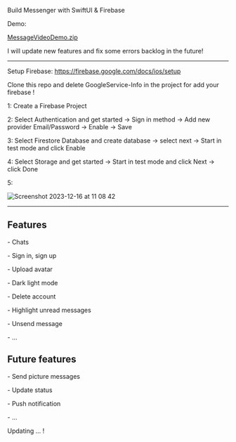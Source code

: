 Build Messenger with SwiftUI & Firebase

Demo:

[MessageVideoDemo.zip](https://github.com/xqsadness/Messenger-SwiftUI/files/13691245/MessageVideoDemo.zip)

I will update new features and fix some errors backlog in the future!

--------------------------------------------------------------------------------------------------------------------------------------------

Setup Firebase: https://firebase.google.com/docs/ios/setup

Clone this repo and delete GoogleService-Info in the project for add your firebase !

<p> 1: Create a Firebase Project </p>
<p> 2: Select Authentication and get started -> Sign in method -> Add new provider Email/Password -> Enable -> Save </p>
<p> 3: Select Firestore Database and create database -> select next -> Start in test mode and click Enable </p>
<p> 4: Select Storage and get started -> Start in test mode and click Next -> click Done </p>
5:

![Screenshot 2023-12-16 at 11 08 42](https://github.com/xqsadness/Messenger-SwiftUI/assets/81242756/f7bf20cd-13c7-49da-8ec2-4c4734e29634)

--------------------------------------------------------------------------------------------------------------------------------------------
<h2> Features </h2>
<p> - Chats </p>
<p> - Sign in, sign up </p>
<p> - Upload avatar </p>
<p> - Dark light mode </p>
<p> - Delete account </p>
<p> - Highlight unread messages </p>
<p> - Unsend message </p>
<p> - ... </p>
<h2> Future  features </h2>
<p> - Send picture messages </p>
<p> - Update status </p>
<p> - Push notification </p>
<p> - ... </p>

Updating ... !
